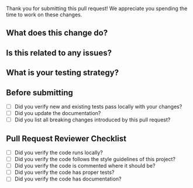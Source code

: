 Thank you for submitting this pull request! We appreciate you spending the time to work on these changes.

## What does this change do?

<!-- Provide a description of what this pull request does. -->

## Is this related to any issues?

<!-- If this pull request is related to any other pull request or issue, or resolves any issues - then link all related pull requests and issues here. -->

## What is your testing strategy?

<!-- Write your test plan here. If you changed any code, please provide us with clear instructions on how you verified your changes work. -->

## Before submitting

<!-- Please make sure you've completed the following steps before submitting this pull request. -->

- [ ] Did you verify new and existing tests pass locally with your changes?
- [ ] Did you update the documentation?
- [ ] Did you list all breaking changes introduced by this pull request?

## Pull Request Reviewer Checklist

<!-- Please make sure you've completed the following steps before accepting this pull request. -->

- [ ] Did you verify the code runs locally?
- [ ] Did you verify the code follows the style guidelines of this project?
- [ ] Did you verify the code is commented where it should be?
- [ ] Did you verify the code has proper tests?
- [ ] Did you verify the code has documentation?
